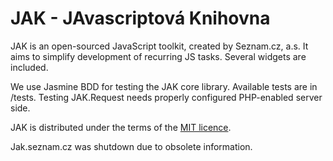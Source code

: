 # JAK - JAvascriptová Knihovna #

JAK is an open-sourced JavaScript toolkit, created by Seznam.cz, a.s. It aims to simplify development of recurring JS tasks. Several widgets are included. 

We use Jasmine BDD for testing the JAK core library. Available tests are in /tests. Testing JAK.Request needs properly configured PHP-enabled server side.

JAK is distributed under the terms of the [MIT licence](http://www.opensource.org/licenses/mit-license.php).

Jak.seznam.cz was shutdown due to obsolete information.
